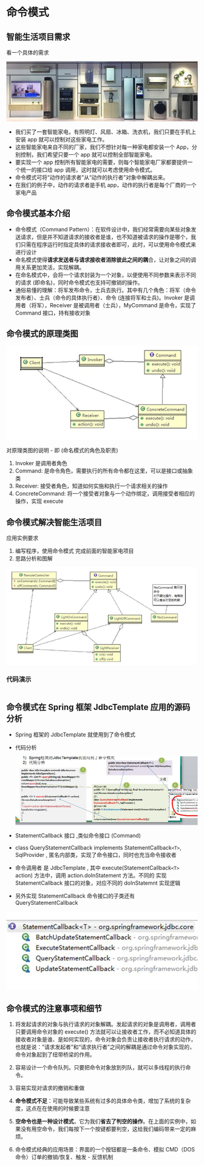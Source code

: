 # 命令模式

## 智能生活项目需求

看一个具体的需求

![image-20230419110031701](./assets/image-20230419110031701.png)

- 我们买了一套智能家电，有照明灯、风扇、冰箱、洗衣机，我们只要在手机上安装 app 就可以控制对这些家电工作。
- 这些智能家电来自不同的厂家，我们不想针对每一种家电都安装一个 App，分别控制，我们希望只要一个 app 就可以控制全部智能家电。
- 要实现一个 app 控制所有智能家电的需要，则每个智能家电厂家都要提供一个统一的接口给 app 调用，这时就可以考虑使用命令模式。
- 命令模式可将“动作的请求者”从“动作的执行者”对象中解耦出来。
- 在我们的例子中，动作的请求者是手机 app，动作的执行者是每个厂商的一个家电产品

## 命令模式基本介绍

- 命令模式（Command Pattern）：在软件设计中，我们经常需要向某些对象发送请求，但是并不知道请求的接收者是谁，也不知道被请求的操作是哪个，我们只需在程序运行时指定具体的请求接收者即可，此时，可以使用命令模式来进行设计
- 命名模式使得**请求发送者与请求接收者消除彼此之间的耦**合，让对象之间的调用关系更加灵活，实现解耦。
- 在命名模式中，会将一个请求封装为一个对象，以便使用不同参数来表示不同的请求 (即命名)，同时命令模式也支持可撤销的操作。
- 通俗易懂的理解：将军发布命令，士兵去执行。其中有几个角色：将军（命令发布者）、士兵（命令的具体执行者）、命令 (连接将军和士兵)。Invoker 是调用者（将军），Receiver 是被调用者（士兵），MyCommand 是命令，实现了 Command 接口，持有接收对象

## 命令模式的原理类图

![image-20230419110209394](./assets/image-20230419110209394.png)

对原理类图的说明 - 即 (命名模式的角色及职责)

1) Invoker 是调用者角色
2) Command: 是命令角色，需要执行的所有命令都在这里，可以是接口或抽象类
3) Receiver: 接受者角色，知道如何实施和执行一个请求相关的操作
4) ConcreteCommand: 将一个接受者对象与一个动作绑定，调用接受者相应的操作，实现 execute

## 命令模式解决智能生活项目

应用实例要求

1) 编写程序，使用命令模式 完成前面的智能家电项目
2) 思路分析和图解

![image-20230419110300910](./assets/image-20230419110300910.png)

### 代码演示

```java

```

## 命令模式在 Spring 框架 JdbcTemplate 应用的源码分析

- Spring 框架的 JdbcTemplate 就使用到了命令模式

- 代码分析

  ![image-20230419110922328](./assets/image-20230419110922328.png)

- StatementCallback 接口 ,类似命令接口 (Command)

- class QueryStatementCallback implements StatementCallback`<T>`, SqlProvider , 匿名内部类，实现了命令接口，同时也充当命令接收者

- 命令调用者 是 JdbcTemplate , 其中 execute(StatementCallback`<T>` action) 方法中，调用 action.doInStatement 方法。不同的 实现 StatementCallback 接口的对象，对应不同的 doInStatemnt 实现逻辑

- 另外实现 StatementCallback 命令接口的子类还有 QueryStatementCallback

![image-20230419111017033](./assets/image-20230419111017033.png)

## 命令模式的注意事项和细节

1) 将发起请求的对象与执行请求的对象解耦。发起请求的对象是调用者，调用者只要调用命令对象的 execute() 方法就可以让接收者工作，而不必知道具体的接收者对象是谁、是如何实现的，命令对象会负责让接收者执行请求的动作，也就是说：”请求发起者”和“请求执行者”之间的解耦是通过命令对象实现的，命令对象起到了纽带桥梁的作用。

2) 容易设计一个命令队列。只要把命令对象放到列队，就可以多线程的执行命令。
3) 容易实现对请求的撤销和重做
4) **命令模式不足**：可能导致某些系统有过多的具体命令类，增加了系统的复杂度，这点在在使用的时候要注意
5) **空命令也是一种设计模式**，它为我们**省去了判空的操作**。在上面的实例中，如果没有用空命令，我们每按下一个按键都要判空，这给我们编码带来一定的麻烦。

6) 命令模式经典的应用场景：界面的一个按钮都是一条命令、模拟 CMD（DOS 命令）订单的撤销/恢复、触发 - 反馈机制
